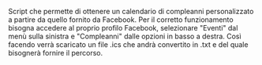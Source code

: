 Script che permette di ottenere un calendario di compleanni personalizzato a partire da quello fornito da Facebook.
Per il corretto funzionamento bisogna accedere al proprio profilo Facebook, selezionare "Eventi" dal menù sulla sinistra e "Compleanni" dalle opzioni in basso a destra. Così facendo verrà scaricato un file .ics che andrà convertito in .txt e del quale bisognerà fornire il percorso.
